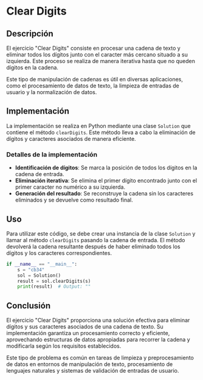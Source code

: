 # Clear Digits

## Descripción

El ejercicio "Clear Digits" consiste en procesar una cadena de texto y eliminar todos los dígitos junto con el caracter más cercano situado a su izquierda. Este proceso se realiza de manera iterativa hasta que no queden dígitos en la cadena.

Este tipo de manipulación de cadenas es útil en diversas aplicaciones, como el procesamiento de datos de texto, la limpieza de entradas de usuario y la normalización de datos.

## Implementación

La implementación se realiza en Python mediante una clase `Solution` que contiene el método `clearDigits`. Este método lleva a cabo la eliminación de dígitos y caracteres asociados de manera eficiente.

### Detalles de la implementación

- **Identificación de dígitos**: Se marca la posición de todos los dígitos en la cadena de entrada.
- **Eliminación iterativa**: Se elimina el primer dígito encontrado junto con el primer caracter no numérico a su izquierda.
- **Generación del resultado**: Se reconstruye la cadena sin los caracteres eliminados y se devuelve como resultado final.

## Uso

Para utilizar este código, se debe crear una instancia de la clase `Solution` y llamar al método `clearDigits` pasando la cadena de entrada. El método devolverá la cadena resultante después de haber eliminado todos los dígitos y los caracteres correspondientes.

```python
if __name__ == "__main__":
    s = "cb34"
    sol = Solution()
    result = sol.clearDigits(s)
    print(result)  # Output: ""
```

## Conclusión

El ejercicio "Clear Digits" proporciona una solución efectiva para eliminar dígitos y sus caracteres asociados de una cadena de texto. Su implementación garantiza un procesamiento correcto y eficiente, aprovechando estructuras de datos apropiadas para recorrer la cadena y modificarla según los requisitos establecidos.

Este tipo de problema es común en tareas de limpieza y preprocesamiento de datos en entornos de manipulación de texto, procesamiento de lenguajes naturales y sistemas de validación de entradas de usuario.
